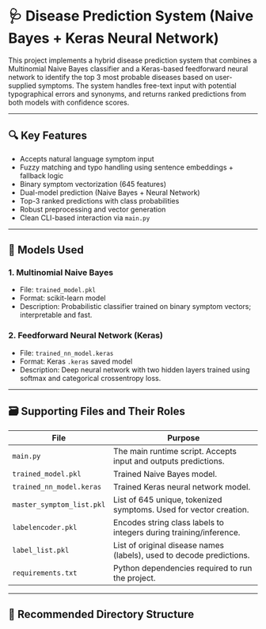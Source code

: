 # 🩺 Disease Prediction System (Naive Bayes + Keras Neural Network)

This project implements a hybrid disease prediction system that combines a Multinomial Naive Bayes classifier and a Keras-based feedforward neural network to identify the top 3 most probable diseases based on user-supplied symptoms. The system handles free-text input with potential typographical errors and synonyms, and returns ranked predictions from both models with confidence scores.

---

## 🔍 Key Features

- Accepts natural language symptom input
- Fuzzy matching and typo handling using sentence embeddings + fallback logic
- Binary symptom vectorization (645 features)
- Dual-model prediction (Naive Bayes + Neural Network)
- Top-3 ranked predictions with class probabilities
- Robust preprocessing and vector generation
- Clean CLI-based interaction via `main.py`

---

## 🧠 Models Used

### 1. **Multinomial Naive Bayes**
- File: `trained_model.pkl`
- Format: scikit-learn model
- Description: Probabilistic classifier trained on binary symptom vectors; interpretable and fast.

### 2. **Feedforward Neural Network (Keras)**
- File: `trained_nn_model.keras`
- Format: Keras `.keras` saved model
- Description: Deep neural network with two hidden layers trained using softmax and categorical crossentropy loss.

---

## 🗃️ Supporting Files and Their Roles

| File                         | Purpose                                                                 |
|------------------------------|-------------------------------------------------------------------------|
| `main.py`                    | The main runtime script. Accepts input and outputs predictions.         |
| `trained_model.pkl`          | Trained Naive Bayes model.                                              |
| `trained_nn_model.keras`     | Trained Keras neural network model.                                     |
| `master_symptom_list.pkl`    | List of 645 unique, tokenized symptoms. Used for vector creation.       |
| `labelencoder.pkl`           | Encodes string class labels to integers during training/inference.      |
| `label_list.pkl`             | List of original disease names (labels), used to decode predictions.    |
| `requirements.txt`           | Python dependencies required to run the project.                        |

---

## 📁 Recommended Directory Structure


